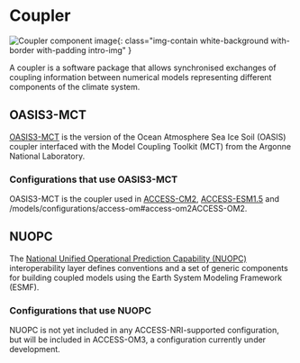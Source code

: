 # Coupler

![Coupler component image](/assets/component-logos/component-maps/coupler-component-map.png){: class="img-contain white-background with-border with-padding intro-img" }

A coupler is a software package that allows synchronised exchanges of coupling information between numerical models representing different components of the climate system.

## OASIS3-MCT

[OASIS3-MCT](https://oasis.cerfacs.fr/en/OASIS3-MCT) is the version of the Ocean Atmosphere Sea Ice Soil (OASIS) coupler interfaced with the Model Coupling Toolkit (MCT) from the Argonne National Laboratory. 

### Configurations that use OASIS3-MCT
OASIS3-MCT is the coupler used in [ACCESS-CM2](/models/configurations/access-cm#access-cm2), [ACCESS-ESM1.5](/models/configurations/access-esm#access-esm15) and /models/configurations/access-om#access-om2ACCESS-OM2</a>.

## NUOPC

The [National Unified Operational Prediction Capability (NUOPC)](https://earthsystemmodeling.org/nuopc/) interoperability layer defines conventions and a set of generic components for building coupled models using the Earth System Modeling Framework (ESMF).

### Configurations that use NUOPC
NUOPC is not yet included in any ACCESS-NRI-supported configuration, but will be included in ACCESS-OM3, a configuration currently under development.